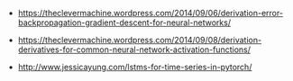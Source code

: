 * https://theclevermachine.wordpress.com/2014/09/06/derivation-error-backpropagation-gradient-descent-for-neural-networks/

* https://theclevermachine.wordpress.com/2014/09/08/derivation-derivatives-for-common-neural-network-activation-functions/

* http://www.jessicayung.com/lstms-for-time-series-in-pytorch/
